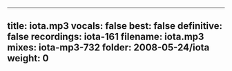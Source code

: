
---
title: iota.mp3
vocals: false
best: false
definitive: false
recordings: iota-161
filename: iota.mp3
mixes: iota-mp3-732
folder: 2008-05-24/iota
weight: 0
---
